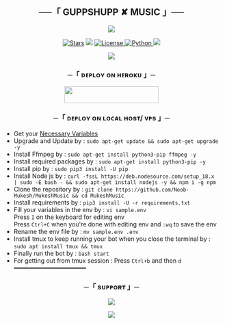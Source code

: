 <h2 align="center">
    ──「 GUPPSHUPP ✘ MUSIC 」──
</h2>

<p align="center">
  <img src="https://telegra.ph/file/0dc8a81a7d5f4e29a4b47.png">
</p>

<p align="center">
<a href="https://github.com/vicky0604hello/gupshup_music/stargazers"><img src="https://img.shields.io/github/stars/vicky0604hello/gupshup_music?color=black&logo=github&logoColor=black&style=for-the-badge" alt="Stars" /></a>
<a href="https://github.com/vicky0604hello/gupshup_music/network/members"> <img src="https://img.shields.io/github/forksvicky0604hello/gupshup_music?color=black&logo=github&logoColor=black&style=for-the-badge" /></a>
<a href="https://github.com/vicky0604hello/gupshup_music/blob/master/LICENSE"> <img src="https://img.shields.io/badge/License-MIT-blueviolet?style=for-the-badge" alt="License" /> </a>
<a href="https://www.python.org/"> <img src="https://img.shields.io/badge/Written%20in-Python-orange?style=for-the-badge&logo=python" alt="Python" /> </a>
<a href="https://github.com/vicky0604hello/gupshup_music/edit/mas"> <img src="https://img.shields.io/github/last-commit/vicky0604hello/gupshup_music?color=blue&logo=github&logoColor=green&style=for-the-badge" /></a>
</p>

<p align="center">
  <img src="https://telegra.ph/file/9bc304784ec3f5442e34a.png">
</p>

<h3 align="center">
    ─「 ᴅᴇᴩʟᴏʏ ᴏɴ ʜᴇʀᴏᴋᴜ 」─
</h3>

<p align="center"><a href="https://dashboard.heroku.com/new?template=https://github.com/vicky0604hello/gupshup_music"> <img src="https://img.shields.io/badge/Deploy%20On%20Heroku-black?style=for-the-badge&logo=heroku" width="220" height="38.45"/></a></p>

<h3 align="center">
    ─「 ᴅᴇᴩʟᴏʏ ᴏɴ ʟᴏᴄᴀʟ ʜᴏsᴛ/ ᴠᴘs 」─
</h3>

- Get your [Necessary Variables](https://github.com/vicky0604hello/gupshup_music/blob/master/sample.env)
- Upgrade and Update by :
`sudo apt-get update && sudo apt-get upgrade -y`
- Install Ffmpeg by :
`sudo apt-get install python3-pip ffmpeg -y`
- Install required packages by :
`sudo apt-get install python3-pip -y`
- Install pip by :
`sudo pip3 install -U pip`
- Install Node js by :
`curl -fssL https://deb.nodesource.com/setup_18.x | sudo -E bash - && sudo apt-get install nodejs -y && npm i -g npm`
- Clone the repository by :
`git clone https://github.com/Noob-Mukesh/MukeshMusic && cd MukeshMusic`
- Install requirements by :
`pip3 install -U -r requirements.txt`
- Fill your variables in the env by :
`vi sample.env`<br>
Press `I` on the keyboard for editing env<br>
Press `Ctrl+C` when you're done with editing env and `:wq` to save the env<br>
- Rename the env file by :
`mv sample.env .env`
- Install tmux to keep running your bot when you close the terminal by :
`sudo apt install tmux && tmux`
- Finally run the bot by :
`bash start`
- For getting out from tmux session : Press `Ctrl+b` and then `d`<br>
━━━━━━━━━━━━━━━━━━━━

<h3 align="center">
    ─「 sᴜᴩᴩᴏʀᴛ 」─
</h3>

<p align="center">
<a href="https://t.me/VP_1203"><img src="https://img.shields.io/badge/-Support%20Group-blue.svg?style=for-the-badge&logo=Telegram"></a>
</p>

<p align="center">
<a href="https://t.me/VP_1203"><img src="https://img.shields.io/badge/-Support%20Channel-blue.svg?style=for-the-badge&logo=Telegram"></a>
</p>
